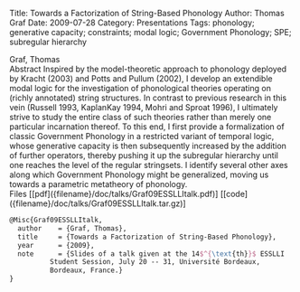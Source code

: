Title: Towards a Factorization of String-Based Phonology
Author: Thomas Graf
Date: 2009-07-28
Category: Presentations
Tags: phonology; generative capacity; constraints; modal logic; Government Phonology; SPE; subregular hierarchy

<div markdown class="authors">
Graf, Thomas
</div>

<div markdown class="abstract">
<span id="abstract-title">Abstract</span>
Inspired by the model-theoretic approach to phonology deployed by Kracht (2003) and Potts and Pullum (2002), I develop an extendible modal logic for the investigation of phonological theories operating on (richly annotated) string structures.
In contrast to previous research in this vein (Russell 1993, KaplanKay 1994, Mohri and Sproat 1996), I ultimately strive to study the entire class of such theories rather than merely one particular incarnation thereof.
To this end, I first provide a formalization of classic Government Phonology in a restricted variant of temporal logic, whose generative capacity is then subsequently increased by the addition of further operators, thereby pushing it up the subregular hierarchy until one reaches the level of the regular stringsets.
I identify several other axes along which Government Phonology might be generalized, moving us towards a parametric metatheory of phonology.
</div>

<div markdown class="files">
<span id="files-title">Files</span>
[[pdf]({filename}/doc/talks/Graf09ESSLLItalk.pdf)]
[[code]({filename}/doc/talks/Graf09ESSLLItalk.tar.gz)]
</div>

~~~latex
@Misc{Graf09ESSLLItalk,
  author	= {Graf, Thomas},
  title		= {Towards a Factorization of String-Based Phonology},
  year		= {2009},
  note		= {Slides of a talk given at the 14$^{\text{th}}$ ESSLLI
		  Student Session, July 20 -- 31, Université Bordeaux,
		  Bordeaux, France.}
}
~~~
